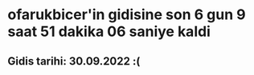 # ofarukbicer'in gidisine son 6 gun 9 saat 51 dakika 06 saniye kaldi

## Gidis tarihi: 30.09.2022 :(
